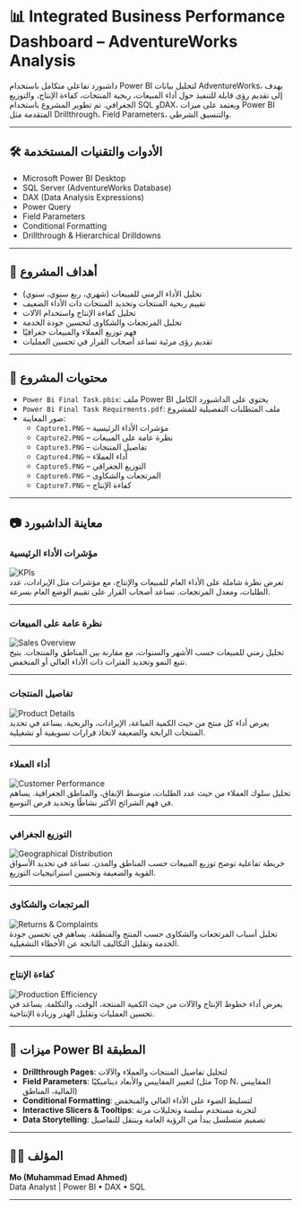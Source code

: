 # 📊 Integrated Business Performance Dashboard – AdventureWorks Analysis

داشبورد تفاعلي متكامل باستخدام Power BI لتحليل بيانات AdventureWorks، يهدف إلى تقديم رؤى قابلة للتنفيذ حول أداء المبيعات، ربحية المنتجات، كفاءة الإنتاج، والتوزيع الجغرافي. تم تطوير المشروع باستخدام SQL وDAX، ويعتمد على ميزات Power BI المتقدمة مثل Drillthrough، Field Parameters، والتنسيق الشرطي.

---

## 🛠️ الأدوات والتقنيات المستخدمة
- Microsoft Power BI Desktop  
- SQL Server (AdventureWorks Database)  
- DAX (Data Analysis Expressions)  
- Power Query  
- Field Parameters  
- Conditional Formatting  
- Drillthrough & Hierarchical Drilldowns  

---

## 🎯 أهداف المشروع
- تحليل الأداء الزمني للمبيعات (شهري، ربع سنوي، سنوي)  
- تقييم ربحية المنتجات وتحديد المنتجات ذات الأداء الضعيف  
- تحليل كفاءة الإنتاج واستخدام الآلات  
- تحليل المرتجعات والشكاوى لتحسين جودة الخدمة  
- فهم توزيع العملاء والمبيعات جغرافيًا  
- تقديم رؤى مرئية تساعد أصحاب القرار في تحسين العمليات  

---

## 📂 محتويات المشروع
- `Power Bi Final Task.pbix`: ملف Power BI يحتوي على الداشبورد الكامل  
- `Power Bi Final Task Requirments.pdf`: ملف المتطلبات التفصيلية للمشروع  
- صور المعاينة:
  - `Capture1.PNG` – مؤشرات الأداء الرئيسية  
  - `Capture2.PNG` – نظرة عامة على المبيعات  
  - `Capture3.PNG` – تفاصيل المنتجات  
  - `Capture4.PNG` – أداء العملاء  
  - `Capture5.PNG` – التوزيع الجغرافي  
  - `Capture6.PNG` – المرتجعات والشكاوى  
  - `Capture7.PNG` – كفاءة الإنتاج  

---

## 📷 معاينة الداشبورد

### مؤشرات الأداء الرئيسية  
![KPIs](Capture1.PNG)  
تعرض نظرة شاملة على الأداء العام للمبيعات والإنتاج، مع مؤشرات مثل الإيرادات، عدد الطلبات، ومعدل المرتجعات. تساعد أصحاب القرار على تقييم الوضع العام بسرعة.

---

### نظرة عامة على المبيعات  
![Sales Overview](Capture2.PNG)  
تحليل زمني للمبيعات حسب الأشهر والسنوات، مع مقارنة بين المناطق والمنتجات. يتيح تتبع النمو وتحديد الفترات ذات الأداء العالي أو المنخفض.

---

### تفاصيل المنتجات  
![Product Details](Capture3.PNG)  
يعرض أداء كل منتج من حيث الكمية المباعة، الإيرادات، والربحية. يساعد في تحديد المنتجات الرابحة والضعيفة لاتخاذ قرارات تسويقية أو تشغيلية.

---

### أداء العملاء  
![Customer Performance](Capture4.PNG)  
تحليل سلوك العملاء من حيث عدد الطلبات، متوسط الإنفاق، والمناطق الجغرافية. يساهم في فهم الشرائح الأكثر نشاطًا وتحديد فرص التوسع.

---

### التوزيع الجغرافي  
![Geographical Distribution](Capture5.PNG)  
خريطة تفاعلية توضح توزيع المبيعات حسب المناطق والمدن. تساعد في تحديد الأسواق القوية والضعيفة وتحسين استراتيجيات التوزيع.

---

### المرتجعات والشكاوى  
![Returns & Complaints](Capture6.PNG)  
تحليل أسباب المرتجعات والشكاوى حسب المنتج والمنطقة. يساهم في تحسين جودة الخدمة وتقليل التكاليف الناتجة عن الأخطاء التشغيلية.

---

### كفاءة الإنتاج  
![Production Efficiency](Capture7.PNG)  
يعرض أداء خطوط الإنتاج والآلات من حيث الكمية المنتجة، الوقت، والتكلفة. يساعد في تحسين العمليات وتقليل الهدر وزيادة الإنتاجية.

---

## 📌 ميزات Power BI المطبقة
- **Drillthrough Pages**: لتحليل تفاصيل المنتجات والعملاء والآلات  
- **Field Parameters**: لتغيير المقاييس والأبعاد ديناميكيًا (مثل Top N، المقاييس المالية، المناطق)  
- **Conditional Formatting**: لتسليط الضوء على الأداء العالي والمنخفض  
- **Interactive Slicers & Tooltips**: لتجربة مستخدم سلسة وتحليلات مرنة  
- **Data Storytelling**: تصميم متسلسل يبدأ من الرؤية العامة وينتقل للتفاصيل  

---

## 👨‍💻 المؤلف
**Mo (Muhammad Emad Ahmed)**  
Data Analyst | Power BI • DAX • SQL  

---
